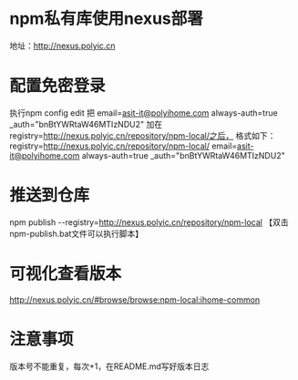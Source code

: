 # npm私有库使用nexus部署
地址：http://nexus.polyic.cn

# 配置免密登录
执行npm config edit
把
email=asit-it@polyihome.com
always-auth=true
_auth="bnBtYWRtaW46MTIzNDU2"
加在registry=http://nexus.polyic.cn/repository/npm-local/之后，
格式如下：
registry=http://nexus.polyic.cn/repository/npm-local/
email=asit-it@polyihome.com
always-auth=true
_auth="bnBtYWRtaW46MTIzNDU2"


# 推送到仓库
npm publish  --registry=http://nexus.polyic.cn/repository/npm-local
【双击npm-publish.bat文件可以执行脚本】


# 可视化查看版本
http://nexus.polyic.cn/#browse/browse:npm-local:ihome-common


# 注意事项
版本号不能重复，每次+1，在README.md写好版本日志